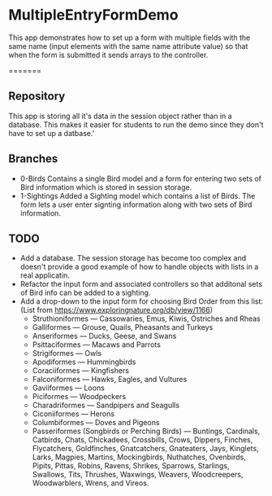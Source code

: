 # MultipleEntryFormDemo
This app demonstrates how to set up a form with multiple fields with the same name (input elements with the same name attribute value)
so that when the form is submitted it sends arrays to the controller.

=======
## Repository
This app is storing all it's data in the session object rather than in a database. This makes it easier for students to run the demo since they don't have to set up a datbase.'

## Branches
- 0-Birds
  Contains a single Bird model and a form for entering two sets of Bird information which is stored in session storage.
- 1-Sightings
  Added a Sighting model which contains a list of Birds. The form lets a user enter signting information along with two sets of Bird information.
  
## TODO
- Add a database. The session storage has become too complex and doesn't provide a good example of how to handle objects with lists in a real applicatin.
- Refactor the input form and associated controllers so that additonal sets of Bird info can be added to a sighting.
- Add a drop-down to the input form for choosing Bird Order from this list:  
  (List from https://www.exploringnature.org/db/view/1166)
  - Struthioniformes — Cassowaries, Emus, Kiwis, Ostriches and Rheas
  - Galliformes — Grouse, Quails, Pheasants and Turkeys
  - Anseriformes — Ducks, Geese, and Swans
  - Psittaciformes — Macaws and Parrots
  - Strigiformes — Owls
  - Apodiformes — Hummingbirds
  - Coraciiformes — Kingfishers
  - Falconiformes — Hawks, Eagles, and Vultures
  - Gaviiformes — Loons
  - Piciformes — Woodpeckers
  - Charadriformes — Sandpipers and Seagulls
  - Ciconiiformes — Herons
  - Columbiformes — Doves and Pigeons
  - Passeriformes (Songbirds or Perching Birds) — Buntings, Cardinals, Catbirds, Chats, Chickadees, Crossbills, Crows, Dippers, Finches, Flycatchers, Goldfinches, Gnatcatchers, Gnateaters, Jays, Kinglets, Larks, Magpies, Martins, Mockingbirds, Nuthatches, Ovenbirds, Pipits, Pittas, Robins, Ravens, Shrikes, Sparrows, Starlings, Swallows, Tits, Thrushes, Waxwings, Weavers, Woodcreepers, Woodwarblers, Wrens, and Vireos.
  

